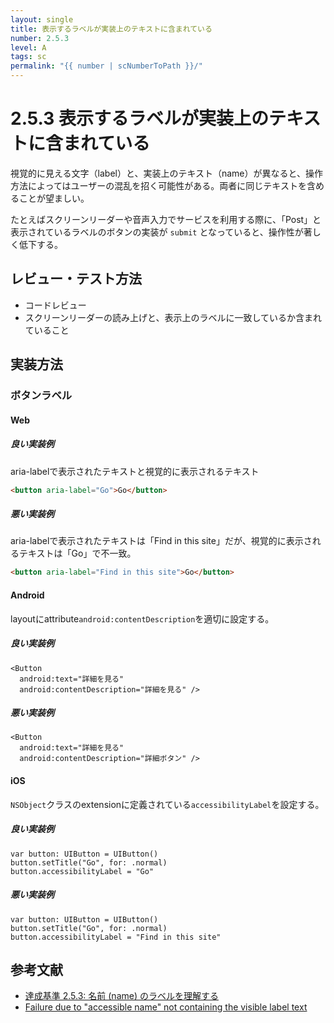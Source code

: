 ```yaml
---
layout: single
title: 表示するラベルが実装上のテキストに含まれている
number: 2.5.3
level: A
tags: sc
permalink: "{{ number | scNumberToPath }}/"
---
```


# 2.5.3 表示するラベルが実装上のテキストに含まれている

視覚的に見える文字（label）と、実装上のテキスト（name）が異なると、操作方法によってはユーザーの混乱を招く可能性がある。両者に同じテキストを含めることが望ましい。

たとえばスクリーンリーダーや音声入力でサービスを利用する際に、「Post」と表示されているラベルのボタンの実装が `submit` となっていると、操作性が著しく低下する。

## レビュー・テスト方法

- コードレビュー
- スクリーンリーダーの読み上げと、表示上のラベルに一致しているか含まれていること


## 実装方法

### ボタンラベル

#### Web

##### 良い実装例

aria-labelで表示されたテキストと視覚的に表示されるテキスト
```html
<button aria-label="Go">Go</button>
```

##### 悪い実装例

aria-labelで表示されたテキストは「Find in this site」だが、視覚的に表示されるテキストは「Go」で不一致。

```html
<button aria-label="Find in this site">Go</button>
```

#### Android

layoutにattribute`android:contentDescription`を適切に設定する。

##### 良い実装例

```
<Button
  android:text="詳細を見る"
  android:contentDescription="詳細を見る" />
```

##### 悪い実装例

```
<Button
  android:text="詳細を見る"
  android:contentDescription="詳細ボタン" />
```

#### iOS

`NSObject`クラスのextensionに定義されている`accessibilityLabel`を設定する。

##### 良い実装例

```
var button: UIButton = UIButton()
button.setTitle("Go", for: .normal)
button.accessibilityLabel = "Go"
```

##### 悪い実装例

```
var button: UIButton = UIButton()
button.setTitle("Go", for: .normal)
button.accessibilityLabel = "Find in this site"
```


## 参考文献
- [達成基準 2.5.3: 名前 (name) のラベルを理解する](https://waic.jp/docs/WCAG21/Understanding/label-in-name.html)
- [Failure due to "accessible name" not containing the visible label text](https://www.w3.org/WAI/WCAG21/Techniques/failures/F96)
